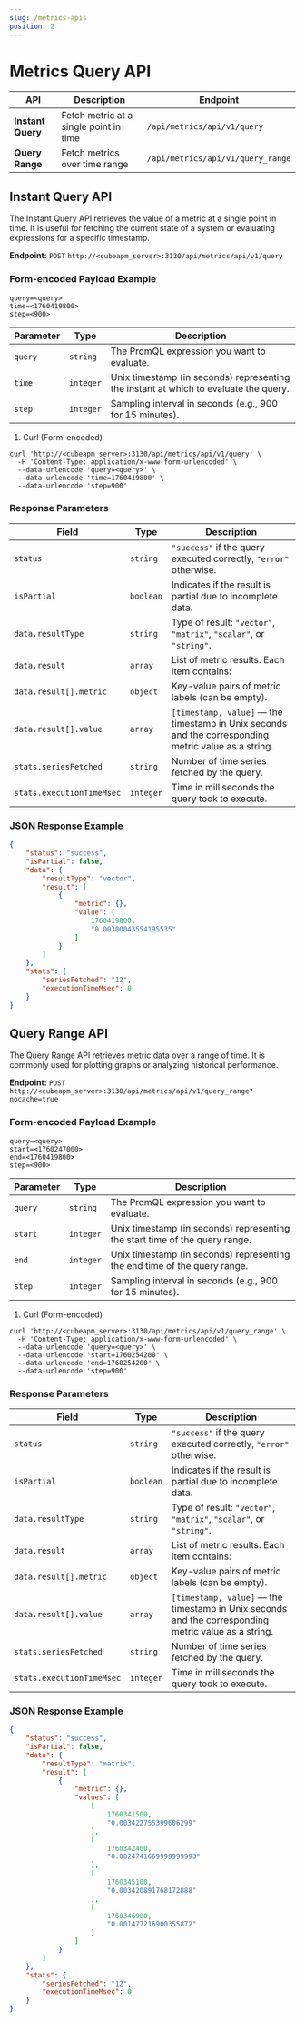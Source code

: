 ```yaml
---
slug: /metrics-apis
position: 2
---
```


# Metrics Query API

| API | Description | Endpoint |
|------|-------------|-----------|
| **Instant Query** | Fetch metric at a single point in time | `/api/metrics/api/v1/query` |
| **Query Range** | Fetch metrics over time range | `/api/metrics/api/v1/query_range` |


## Instant Query API

The Instant Query API retrieves the value of a metric at a single point in time. It is useful for fetching the current state of a system or evaluating expressions for a specific timestamp.

**Endpoint:** `POST` `http://<cubeapm_server>:3130/api/metrics/api/v1/query`

### Form-encoded Payload Example

```text
query=<query>
time=<1760419800>
step=<900>
```

| Parameter | Type | Description |
|------------|------|-------------|
| `query` | `string` | The PromQL expression you want to evaluate. |
| `time` | `integer` | Unix timestamp (in seconds) representing the instant at which to evaluate the query. |
| `step` | `integer` | Sampling interval in seconds (e.g., 900 for 15 minutes). |

1. Curl (Form-encoded)

```shell 
curl 'http://<cubeapm_server>:3130/api/metrics/api/v1/query' \
  -H 'Content-Type: application/x-www-form-urlencoded' \
  --data-urlencode 'query=<query>' \
  --data-urlencode 'time=1760419800' \
  --data-urlencode 'step=900'
```

### Response Parameters

| Field | Type | Description |
|-------|------|-------------|
| `status` | `string` | `"success"` if the query executed correctly, `"error"` otherwise. |
| `isPartial` | `boolean` | Indicates if the result is partial due to incomplete data. |
| `data.resultType` | `string` | Type of result: `"vector"`, `"matrix"`, `"scalar"`, or `"string"`. |
| `data.result` | `array` | List of metric results. Each item contains: |
| `data.result[].metric` | `object` | Key-value pairs of metric labels (can be empty). |
| `data.result[].value` | `array` | `[timestamp, value]` — the timestamp in Unix seconds and the corresponding metric value as a string. |
| `stats.seriesFetched` | `string` | Number of time series fetched by the query. |
| `stats.executionTimeMsec` | `integer` | Time in milliseconds the query took to execute. |


### JSON Response Example

```json
{
    "status": "success",
    "isPartial": false,
    "data": {
        "resultType": "vector",
        "result": [
            {
                "metric": {},
                "value": [
                    1760419800,
                    "0.00300043554195535"
                ]
            }
        ]
    },
    "stats": {
        "seriesFetched": "12",
        "executionTimeMsec": 0
    }
}
```

## Query Range API

The Query Range API retrieves metric data over a range of time. It is commonly used for plotting graphs or analyzing historical performance.

**Endpoint:** `POST` `http://<cubeapm_server>:3130/api/metrics/api/v1/query_range?nocache=true`

### Form-encoded Payload Example

```text
query=<query>
start=<1760247000>
end=<1760419800>
step=<900>
```

| Parameter | Type | Description |
|------------|------|-------------|
| `query` | `string` | The PromQL expression you want to evaluate. |
| `start` | `integer` | Unix timestamp (in seconds) representing the start time of the query range. |
| `end` | `integer` | Unix timestamp (in seconds) representing the end time of the query range. |
| `step` | `integer` | Sampling interval in seconds (e.g., 900 for 15 minutes). |

1. Curl (Form-encoded)

```shell 
curl 'http://<cubeapm_server>:3130/api/metrics/api/v1/query_range' \
  -H 'Content-Type: application/x-www-form-urlencoded' \
  --data-urlencode 'query=<query>' \
  --data-urlencode 'start=1760254200' \
  --data-urlencode 'end=1760254200' \
  --data-urlencode 'step=900'
```

### Response Parameters

| Field | Type | Description |
|-------|------|-------------|
| `status` | `string` | `"success"` if the query executed correctly, `"error"` otherwise. |
| `isPartial` | `boolean` | Indicates if the result is partial due to incomplete data. |
| `data.resultType` | `string` | Type of result: `"vector"`, `"matrix"`, `"scalar"`, or `"string"`. |
| `data.result` | `array` | List of metric results. Each item contains: |
| `data.result[].metric` | `object` | Key-value pairs of metric labels (can be empty). |
| `data.result[].value` | `array` | `[timestamp, value]` — the timestamp in Unix seconds and the corresponding metric value as a string. |
| `stats.seriesFetched` | `string` | Number of time series fetched by the query. |
| `stats.executionTimeMsec` | `integer` | Time in milliseconds the query took to execute. |

### JSON Response Example

```json
{
    "status": "success",
    "isPartial": false,
    "data": {
        "resultType": "matrix",
        "result": [
            {
                "metric": {},
                "values": [
                    [
                        1760341500,
                        "0.003422755399606299"
                    ],
                    [
                        1760342400,
                        "0.0024741669999999993"
                    ],
                    [
                        1760345100,
                        "0.003420891768172888"
                    ],
                    [
                        1760346900,
                        "0.001477216900355872"
                    ]
                ]
            }
        ]
    },
    "stats": {
        "seriesFetched": "12",
        "executionTimeMsec": 0
    }
}
```
